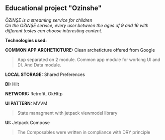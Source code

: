 ﻿## Educational project "Ozinshe"
*ÖZINŞE is a streaming service for children  
On the OZINŞE service, every user between the ages of 9 and 16 with different tastes can choose interesting content.*

**Technologies used:**

**COMMON APP ARCHETICTURE:** Clean archeticture offered from Google

> App separated on 2 module. Common app module for working UI and  DI. And Data module.

**LOCAL STORAGE:** Shared Preferences

**DI:** Hilt

**NETWORK:** Retrofit, OkHttp

**UI PATTERN:** MVVM
> State managment with jetpack viewmodel library

**UI:** Jetpack Compose
> The Composables were written in compliance with DRY principle


